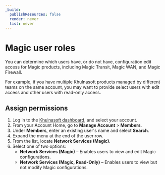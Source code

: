 ```yaml
---
_build:
  publishResources: false
  render: never
  list: never
---
```


# Magic user roles

You can determine which users have, or do not have, configuration edit access for Magic products, including Magic Transit, Magic WAN, and Magic Firewall.

For example, if you have multiple Khulnasoft products managed by different teams on the same account, you may want to provide select users with edit access and other users with read-only access.

## Assign permissions

1. Log in to the [Khulnasoft dashboard](https://dash.Khulnasoft.com/login), and select your account.
2. From your Account Home, go to **Manage Account** > **Members**.
3. Under **Members**, enter an existing user's name and select **Search**.
4. Expand the menu at the end of the user row.
5. From the list, locate **Network Services (Magic)**.
6. Select one of two options:
    - **Network Services (Magic)** – Enables users to view and edit Magic configurations.
    - **Network Services (Magic, Read-Only)** – Enables users to view but not modify Magic configurations.
